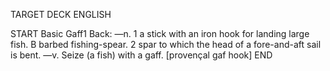 TARGET DECK
ENGLISH

START
Basic
Gaff1
Back: —n. 1 a stick with an iron hook for landing large fish. B barbed fishing-spear. 2 spar to which the head of a fore-and-aft sail is bent. —v. Seize (a fish) with a gaff. [provençal gaf hook]
END
